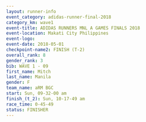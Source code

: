```yaml
---
layout: runner-info 
event_category: adidas-runner-final-2018 
category_km: wave1 
event-title: ADIDAS RUNNERS MNL A GAMES FINALS 2018  
event-location: Makati City Philippines 
event-logo: 
event-date: 2018-05-01 
checkpoint-name2: FINISH (T-2) 
overall_rank: 8
gender_rank: 3
bib: WAVE 1 - 09
first_name: Mitch
last_name: Manila
gender: F
team_name: aRM BGC
start: Sun, 09-32-00 am
finish_(t_2): Sun, 10-17-49 am
race_time: 0-45-49
status: FINISHER
---
```

